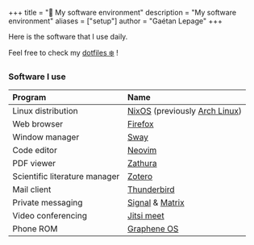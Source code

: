 +++
title = "🐧 My software environment"
description = "My software environment"
aliases = ["setup"]
author = "Gaétan Lepage"
+++

Here is the software that I use daily.

Feel free to check my [dotfiles ❄️](https://github.com/GaetanLepage/dotfiles) !


### Software I use


| Program                       | Name                                                                                                              |
| :---------------------------- | :-----------------------------------------------------------------------------------------------------------------|
| Linux distribution            | [NixOS](https://nixos.org) (previously [Arch Linux](https://www.archlinux.org))                                   |
| Web browser                   | [Firefox](https://www.mozilla.org/en-US/firefox/new)                                                              |
| Window manager                | [Sway](https://swaywm.org/)                                                                                       |
| Code editor                   | [Neovim](https://neovim.io)                                                                                       |
| PDF viewer                    | [Zathura](https://pwmt.org/projects/zathura)                                                                      |
| Scientific literature manager | [Zotero](https://www.zotero.org)                                                                                  |
| Mail client                   | [Thunderbird](https://www.thunderbird.net)                                                                        |
| Private messaging             | [Signal](https://www.signal.org) & [Matrix](https://matrix.org)                                                   |
| Video conferencing            | [Jitsi meet](https://meet.jit.si)                                                                                 |
| Phone ROM                     | [Graphene OS](https://grapheneos.org)                                                                             |

